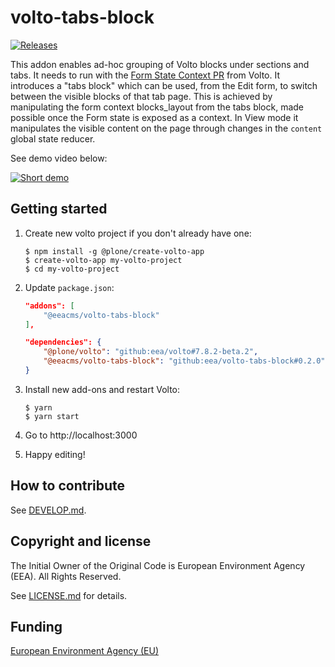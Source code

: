 # volto-tabs-block

[![Releases](https://img.shields.io/github/v/release/eea/volto-tabs-block)](https://github.com/eea/volto-tabs-block/releases)

This addon enables ad-hoc grouping of Volto blocks under sections and tabs. It needs to run with the [Form State Context PR](https://github.com/plone/volto/pull/1711) from Volto. It introduces a "tabs block" which can be used, from the Edit form, to switch between the visible blocks of that tab page. This is achieved by manipulating the form context blocks_layout from the tabs block, made possible once the Form state is exposed as a context. In View mode it manipulates the visible content on the page through changes in the `content` global state reducer.

See demo video below:

[![Short demo](https://img.youtube.com/vi/iTaPsWLGTSQ/0.jpg)](https://www.youtube.com/watch?v=iTaPsWLGTSQ)

## Getting started

1. Create new volto project if you don't already have one:
    ```
    $ npm install -g @plone/create-volto-app
    $ create-volto-app my-volto-project
    $ cd my-volto-project
    ```

1. Update `package.json`:
    ``` JSON
    "addons": [
        "@eeacms/volto-tabs-block"
    ],

    "dependencies": {
        "@plone/volto": "github:eea/volto#7.8.2-beta.2",
        "@eeacms/volto-tabs-block": "github:eea/volto-tabs-block#0.2.0"
    }
    ```

1. Install new add-ons and restart Volto:
    ```
    $ yarn
    $ yarn start
    ```

1. Go to http://localhost:3000

1. Happy editing!

## How to contribute

See [DEVELOP.md](DEVELOP.md).

## Copyright and license

The Initial Owner of the Original Code is European Environment Agency (EEA).
All Rights Reserved.

See [LICENSE.md](LICENSE.md) for details.

## Funding

[European Environment Agency (EU)](http://eea.europa.eu)
